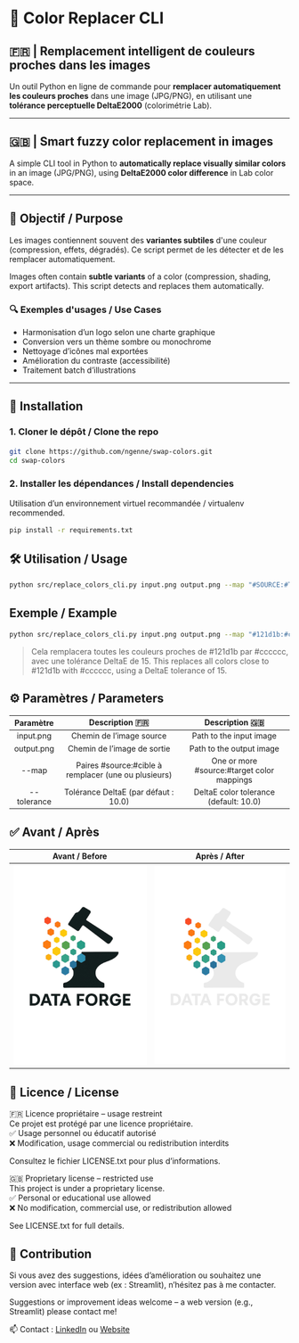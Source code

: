 # 🎨 Color Replacer CLI

## 🇫🇷 | Remplacement intelligent de couleurs proches dans les images

Un outil Python en ligne de commande pour **remplacer automatiquement les couleurs proches** dans une image (JPG/PNG), en utilisant une **tolérance perceptuelle DeltaE2000** (colorimétrie Lab).

---

## 🇬🇧 | Smart fuzzy color replacement in images

A simple CLI tool in Python to **automatically replace visually similar colors** in an image (JPG/PNG), using **DeltaE2000 color difference** in Lab color space.

---

## 🧠 Objectif / Purpose

Les images contiennent souvent des **variantes subtiles** d'une couleur (compression, effets, dégradés). Ce script permet de les détecter et de les remplacer automatiquement.

Images often contain **subtle variants** of a color (compression, shading, export artifacts). This script detects and replaces them automatically.

### 🔍 Exemples d'usages / Use Cases
- Harmonisation d’un logo selon une charte graphique  
- Conversion vers un thème sombre ou monochrome  
- Nettoyage d’icônes mal exportées  
- Amélioration du contraste (accessibilité)  
- Traitement batch d’illustrations

---

## 🚀 Installation

### 1. Cloner le dépôt / Clone the repo

```bash
git clone https://github.com/ngenne/swap-colors.git
cd swap-colors
```

### 2. Installer les dépendances / Install dependencies

Utilisation d’un environnement virtuel recommandée / virtualenv recommended.

```bash
pip install -r requirements.txt
```

## 🛠️ Utilisation / Usage

```bash
python src/replace_colors_cli.py input.png output.png --map "#SOURCE:#TARGET" [--map "#SOURCE2:#TARGET2" ...] --tolerance 25
```

## Exemple / Example

```bash
python src/replace_colors_cli.py input.png output.png --map "#121d1b:#cccccc" --tolerance 15
```

> Cela remplacera toutes les couleurs proches de #121d1b par #cccccc, avec une tolérance DeltaE de 15.
> This replaces all colors close to #121d1b with #cccccc, using a DeltaE tolerance of 15.

## ⚙️ Paramètres / Parameters
|	Paramètre	|	Description 🇫🇷	|	Description 🇬🇧	|
|	:---:        	|	    :---:     	|	         :---:	|
|	input.png	|	Chemin de l’image source	|	Path to the input image	|
|	output.png	|	Chemin de l’image de sortie	|	Path to the output image	|
|	--map	|	Paires #source:#cible à remplacer (une ou plusieurs)	|	One or more #source:#target color mappings	|
|	--tolerance	|	Tolérance DeltaE (par défaut : 10.0)	|	DeltaE color tolerance (default: 10.0)	|

## ✅ Avant / Après
| Avant / Before                    | Après / After                    |
| --------------------------------- | -------------------------------- |
| ![Avant](img/input.png) | ![Après](img/output.png) |

## 📝 Licence / License
🇫🇷 Licence propriétaire – usage restreint<br/>
Ce projet est protégé par une licence propriétaire.<br/>
✅ Usage personnel ou éducatif autorisé<br/>
❌ Modification, usage commercial ou redistribution interdits<br/>

Consultez le fichier LICENSE.txt pour plus d’informations.

🇬🇧 Proprietary license – restricted use<br/>
This project is under a proprietary license.<br/>
✅ Personal or educational use allowed<br/>
❌ No modification, commercial use, or redistribution allowed<br/>

See LICENSE.txt for full details.

## 🤝 Contribution
Si vous avez des suggestions, idées d’amélioration ou souhaitez une version avec interface web (ex : Streamlit), n’hésitez pas à me contacter.

Suggestions or improvement ideas welcome – a web version (e.g., Streamlit) please contact me!

📫 Contact : [LinkedIn](https://www.linkedin.com/in/nielsgenne/) ou [Website](https://data-forge.fr/)